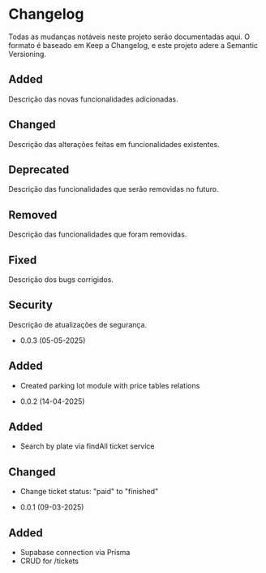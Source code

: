 # Changelog

Todas as mudanças notáveis neste projeto serão documentadas aqui.
O formato é baseado em Keep a Changelog, e este projeto adere a Semantic Versioning.

## Added

Descrição das novas funcionalidades adicionadas.

## Changed

Descrição das alterações feitas em funcionalidades existentes.

## Deprecated

Descrição das funcionalidades que serão removidas no futuro.

## Removed

Descrição das funcionalidades que foram removidas.

## Fixed

Descrição dos bugs corrigidos.

## Security

Descrição de atualizações de segurança.

- 0.0.3 (05-05-2025)

## Added

- Created parking lot module with price tables relations

- 0.0.2 (14-04-2025)

## Added

- Search by plate via findAll ticket service

## Changed

- Change ticket status: "paid" to "finished"

- 0.0.1 (09-03-2025)

## Added

- Supabase connection via Prisma
- CRUD for /tickets
